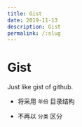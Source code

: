 ```yaml
---
title: Gist
date: 2019-11-13
description: Gist
permalink: /:slug
---
```


# Gist

Just like gist of github.

- 将采用 `年份` 目录结构

- 不再以 `分类` 区分

